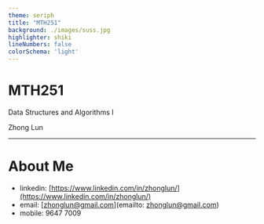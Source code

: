 ```yaml
---
theme: seriph
title: "MTH251"
background: ./images/suss.jpg
highlighter: shiki
lineNumbers: false
colorSchema: 'light'
---
```


# MTH251

Data Structures and Algorithms I

<div class="pt-12">
  <span @click="$slidev.nav.next" class="px-2 py-1 rounded cursor-pointer" hover="bg-white bg-opacity-10">
    Zhong Lun
  </span>
</div>

---

# About Me

- linkedin: [https://www.linkedin.com/in/zhonglun/](https://www.linkedin.com/in/zhonglun/)
- email: [zhonglun@gmail.com](emailto: zhonglun@gmail.com)
- mobile: 9647 7009